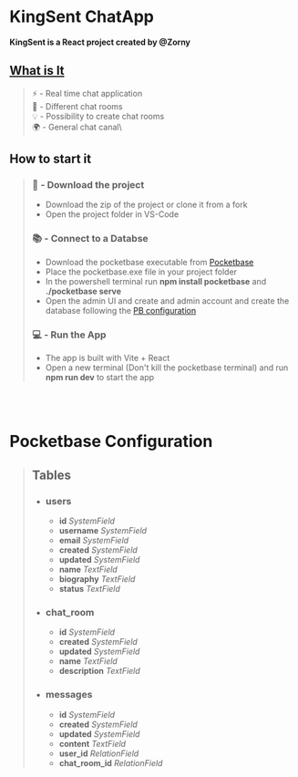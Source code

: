 # KingSent ChatApp

**KingSent is a React project created by @Zorny**

## <u>What is It</u>
> ⚡ - Real time chat application\
> 🚪 - Different chat rooms\
> 💡 - Possibility to create chat rooms\
> 🌍 - General chat canal\

## How to start it

> ### 💾 - Download the project
> - Download the zip of the project or clone it from a fork
> - Open the project folder in VS-Code
> ### 📚 - Connect to a Databse
> - Download the pocketbase executable from <a href="https://pocketbase.io/docs/" >Pocketbase</a>
> - Place the pocketbase.exe file in your project folder 
> - In the powershell terminal run **npm install pocketbase** and **./pocketbase serve**
> - Open the admin UI and create and admin account and create the database following the <a href="#PB_Config" >PB configuration</a>
> ### 💻 - Run the App
> - The app is built with Vite + React
> - Open a new terminal (Don't kill the pocketbase terminal) and run **npm run dev** to start the app

<br>
<br>



# <div id="PB_Config">Pocketbase Configuration </div>
> ## Tables
> - ### users
>   - **id** *SystemField*
>   - **username** *SystemField*
>   - **email** *SystemField*
>   - **created** *SystemField*
>   - **updated** *SystemField*
>   - **name** *TextField*
>   - **biography** *TextField*
>   - **status** *TextField*
> - ### chat_room
>   - **id** *SystemField*
>   - **created** *SystemField*
>   - **updated** *SystemField*
>   - **name** *TextField*
>   - **description** *TextField*
> - ### messages
>   - **id** *SystemField*
>   - **created** *SystemField*
>   - **updated** *SystemField*
>   - **content** *TextField*
>   - **user_id** *RelationField*
>   - **chat_room_id** *RelationField*

